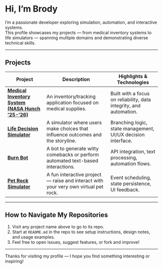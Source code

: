 # Hi, I’m ****Brody****

I’m a passionate developer exploring simulation, automation, and interactive systems.  
This profile showcases my projects — from medical inventory systems to life simulators — spanning multiple domains and demonstrating diverse technical skills.

---

## Projects

| Project | Description | Highlights & Technologies |
|---|---|---|
| **[Medical Inventory System (NASA Hunch ’25-’26)](https://github.com/ltl902/Medical-Invintory-System-NASA-Hunch-25-26-)** | An inventory/tracking application focused on medical supplies. | Built with a focus on reliability, data integrity, and automation. |
| **[Life Decision Simulator](https://github.com/WTCSC/life-decision-simulator-ltl902)** | A simulator where users make choices that influence outcomes and the storyline. | Branching logic, state management, UI/UX decision interface. |
| **[Burn Bot](https://github.com/WTCSC/burn-bot-ltl902)** | A bot to generate witty comebacks or perform automated text-based interactions. | API integration, text processing, automation flows. |
| **[Pet Rock Simulator](https://github.com/WTCSC/pet-rock-simulator-ltl902)** | A fun interactive project — raise and interact with your very own virtual pet rock. | Event scheduling, state persistence, UI feedback. |

---

## How to Navigate My Repositories

1. Visit any project name above to go to its repo.  
2. Start at `README.md` in the repo to see setup instructions, design notes, and usage examples.  
3. Feel free to open issues, suggest features, or fork and improve!  
---

Thanks for visiting my profile — I hope you find something interesting or inspiring!

